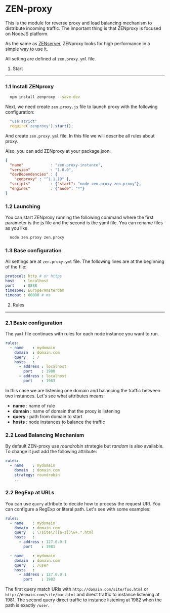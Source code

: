 ZEN-proxy
=========

This is the module for reverse proxy and load balancing mechanism to distribute incoming traffic. The important thing is that ZENproxy is focused on NodeJS platform.

As the same as [ZENserver][1], ZENproxy looks for high performance in a simple way to use it.

All setting are defined at `zen.proxy.yml` file.

[1]: <https://github.com/soyjavi/zen-server>

1. Start
---------
### 1.1 Install ZENproxy

```bash
  npm install zenproxy --save-dev
```

Next, we need create `zen.proxy.js` file to launch proxy with the following configuration:

```js
  "use strict"
  require('zenproxy').start();
```

And create `zen.proxy.yml` file. In this file we will describe all rules about proxy.

Also, you can add ZENproxy at your package.json:

```json
{
  "name"            : "zen-proxy-instance",
  "version"         : "1.0.0",
  "devDependencies" : {
    "zenproxy" : "^1.1.19" },
  "scripts"         : {"start": "node zen.proxy zen.proxy"},
  "engines"         : {"node": "*"}
}
```

### 1.2 Launching

You can start ZENproxy running the following command where the first parameter is the js file and the second is the yaml file. You can rename files as you like.

```bash
  node zen.proxy zen.proxy
```

### 1.3 Base configuration
All settings are at `zen.proxy.yml` file. The following lines are at the beginning of the file:


```yaml
protocol: http # or https
host    : localhost
port    : 8888
timezone: Europe/Amsterdam
timeout : 60000 # ms
```

2. Rules
---------
### 2.1 Basic configuration

The `yaml` file continues with rules for each node instance you want to run.

```yaml
rules:
  - name    : mydomain
    domain  : domain.com
    query   : /
    hosts   :
      - address : localhost
        port    : 1980
      - address : localhost
        port    : 1983
```

In this case we are listening one domain and balancing the traffic between two instances. Let's see what attributes means:

-   **name**   : name of rule
-   **domain** : name of domain that the proxy is listening
-   **query**  : path from domain to start
-   **hosts**  : node instances to balance the traffic

### 2.2 Load Balancing Mechanism
By default ZEN-proxy use *roundrobin* strategie but *random* is also available. To change it just add the following attribute:

```yaml
rules:
  - name    : mydomain
    domain  : domain.com
    strategy: roundrobin
    ...
```

### 2.2 RegExp at URLs

You can use `query` attribute to decide how to process the request URI. You can configure a RegExp or literal path. Let's see with some examples:

```yaml
rules:
  - name    : mydomain
    domain  : domain.com
    query   : \/site\/([a-z])\w+.*.html
    hosts   :
      - address : 127.0.0.1
        port    : 1981

  - name    : mydomain
    domain  : domain.com
    query   : /user
    hosts   :
      - address : 127.0.0.1
        port    : 1982
```

The first query match URIs with `http://domain.com/site/foo.html` or `http://domain.com/site/bar.html` and direct traffic to instance listening at 1981. The second query direct traffic to instance listening at 1982 when the path is exactly `/user`.























